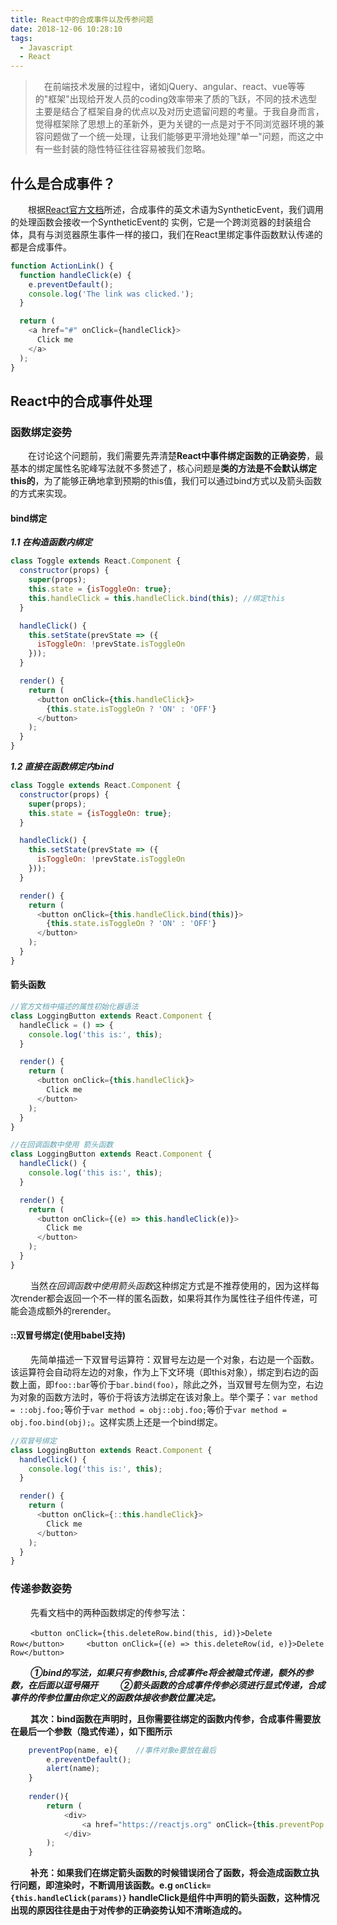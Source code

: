 ```yaml
---
title: React中的合成事件以及传参问题
date: 2018-12-06 10:28:10
tags:
  - Javascript
  - React
---
```


> &emsp;在前端技术发展的过程中，诸如jQuery、angular、react、vue等等的"框架"出现给开发人员的coding效率带来了质的飞跃，不同的技术选型主要是结合了框架自身的优点以及对历史遗留问题的考量。于我自身而言，觉得框架除了思想上的革新外，更为关键的一点是对于不同浏览器环境的兼容问题做了一个统一处理，让我们能够更平滑地处理"单一"问题，而这之中有一些封装的隐性特征往往容易被我们忽略。

## 什么是合成事件？

&emsp;&emsp;根据[React官方文档](https://react.docschina.org/docs/events.html)所述，合成事件的英文术语为SyntheticEvent，我们调用的处理函数会接收一个SyntheticEvent的
实例，它是一个跨浏览器的封装组合体，具有与浏览器原生事件一样的接口，我们在React里绑定事件函数默认传递的都是合成事件。

```javascript
function ActionLink() {
  function handleClick(e) {
    e.preventDefault();
    console.log('The link was clicked.');
  }

  return (
    <a href="#" onClick={handleClick}>
      Click me
    </a>
  );
}
```
<escape><!-- more --></escape>

## React中的合成事件处理

### 函数绑定姿势

&emsp;&emsp;在讨论这个问题前，我们需要先弄清楚**React中事件绑定函数的正确姿势**，最基本的绑定属性名驼峰写法就不多赘述了，核心问题是**类的方法是不会默认绑定this的**，为了能够正确地拿到预期的this值，我们可以通过bind方式以及箭头函数的方式来实现。

#### bind绑定

***1.1 在构造函数内绑定***
```javascript
class Toggle extends React.Component {
  constructor(props) {
    super(props);
    this.state = {isToggleOn: true};
    this.handleClick = this.handleClick.bind(this); //绑定this
  }

  handleClick() {
    this.setState(prevState => ({
      isToggleOn: !prevState.isToggleOn
    }));
  }

  render() {
    return (
      <button onClick={this.handleClick}>
        {this.state.isToggleOn ? 'ON' : 'OFF'}
      </button>
    );
  }
}
```

***1.2 直接在函数绑定内bind***
```javascript
class Toggle extends React.Component {
  constructor(props) {
    super(props);
    this.state = {isToggleOn: true};
  }

  handleClick() {
    this.setState(prevState => ({
      isToggleOn: !prevState.isToggleOn
    }));
  }

  render() {
    return (
      <button onClick={this.handleClick.bind(this)}>
        {this.state.isToggleOn ? 'ON' : 'OFF'}
      </button>
    );
  }
}
```

#### 箭头函数
```javascript
//官方文档中描述的属性初始化器语法
class LoggingButton extends React.Component {
  handleClick = () => {
    console.log('this is:', this);
  }

  render() {
    return (
      <button onClick={this.handleClick}>
        Click me
      </button>
    );
  }
}
```
```javascript
//在回调函数中使用 箭头函数
class LoggingButton extends React.Component {
  handleClick() {
    console.log('this is:', this);
  }

  render() {
    return (
      <button onClick={(e) => this.handleClick(e)}>
        Click me
      </button>
    );
  }
}
```
&emsp;&emsp; 当然*在回调函数中使用箭头函数*这种绑定方式是不推荐使用的，因为这样每次render都会返回一个不一样的匿名函数，如果将其作为属性往子组件传递，可能会造成额外的rerender。


#### ::双冒号绑定(使用babel支持)

&emsp;&emsp; 先简单描述一下双冒号运算符：双冒号左边是一个对象，右边是一个函数。该运算符会自动将左边的对象，作为上下文环境（即this对象），绑定到右边的函数上面，即`foo::bar`等价于`bar.bind(foo)`，除此之外，当双冒号左侧为空，右边为对象的函数方法时，等价于将该方法绑定在该对象上。举个栗子：`var method = ::obj.foo;`等价于`var method = obj::obj.foo;`等价于`var method = obj.foo.bind(obj);`。这样实质上还是一个bind绑定。

```javascript
//双冒号绑定
class LoggingButton extends React.Component {
  handleClick() {
    console.log('this is:', this);
  }

  render() {
    return (
      <button onClick={::this.handleClick}>
        Click me
      </button>
    );
  }
}
```

### 传递参数姿势

&emsp;&emsp; 先看文档中的两种函数绑定的传参写法：

&emsp;&emsp; `<button onClick={this.deleteRow.bind(this, id)}>Delete Row</button>`
&emsp;&emsp; `<button onClick={(e) => this.deleteRow(id, e)}>Delete Row</button>`

&emsp;&emsp; ***①bind的写法，如果只有参数this,合成事件e将会被隐式传递，额外的参数，在后面以逗号隔开***
&emsp;&emsp; ***②箭头函数的合成事件传参必须进行显式传递，合成事件的传参位置由你定义的函数体接收参数位置决定。***

&emsp;&emsp; **其次：bind函数在声明时，且你需要往绑定的函数内传参，合成事件需要放在最后一个参数（隐式传递），如下图所示**

```javascript
    preventPop(name, e){    //事件对象e要放在最后
        e.preventDefault();
        alert(name);
    }
    
    render(){
        return (
            <div>
                <a href="https://reactjs.org" onClick={this.preventPop.bind(this,this.state.name)}>Click</a>
            </div>
        );
    }
```

&emsp;&emsp; **补充：如果我们在绑定箭头函数的时候错误闭合了函数，将会造成函数立执行问题，即渲染时，不断调用该函数。e.g `onClick={this.handleClick(params)}` handleClick是组件中声明的箭头函数，这种情况出现的原因往往是由于对传参的正确姿势认知不清晰造成的。**
